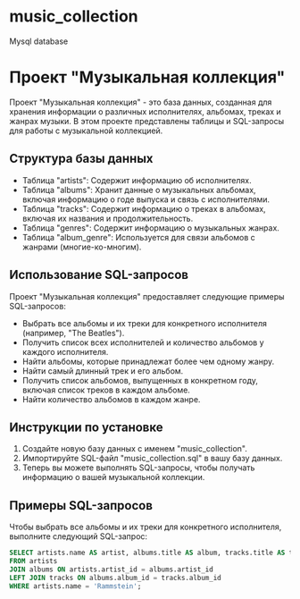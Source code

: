 # music_collection
Mysql database
# Проект "Музыкальная коллекция"

Проект "Музыкальная коллекция" - это база данных, созданная для хранения информации о различных исполнителях, альбомах, треках и жанрах музыки. В этом проекте представлены таблицы и SQL-запросы для работы с музыкальной коллекцией.

## Структура базы данных

- Таблица "artists": Содержит информацию об исполнителях.
- Таблица "albums": Хранит данные о музыкальных альбомах, включая информацию о годе выпуска и связь с исполнителями.
- Таблица "tracks": Содержит информацию о треках в альбомах, включая их названия и продолжительность.
- Таблица "genres": Содержит информацию о музыкальных жанрах.
- Таблица "album_genre": Используется для связи альбомов с жанрами (многие-ко-многим).

## Использование SQL-запросов

Проект "Музыкальная коллекция" предоставляет следующие примеры SQL-запросов:

- Выбрать все альбомы и их треки для конкретного исполнителя (например, "The Beatles").
- Получить список всех исполнителей и количество альбомов у каждого исполнителя.
- Найти альбомы, которые принадлежат более чем одному жанру.
- Найти самый длинный трек и его альбом.
- Получить список альбомов, выпущенных в конкретном году, включая список треков в каждом альбоме.
- Найти количество альбомов в каждом жанре.

## Инструкции по установке

1. Создайте новую базу данных с именем "music_collection".
2. Импортируйте SQL-файл "music_collection.sql" в вашу базу данных.
3. Теперь вы можете выполнять SQL-запросы, чтобы получать информацию о вашей музыкальной коллекции.

## Примеры SQL-запросов

Чтобы выбрать все альбомы и их треки для конкретного исполнителя, выполните следующий SQL-запрос:

```sql
SELECT artists.name AS artist, albums.title AS album, tracks.title AS track
FROM artists
JOIN albums ON artists.artist_id = albums.artist_id
LEFT JOIN tracks ON albums.album_id = tracks.album_id
WHERE artists.name = 'Rammstein';
